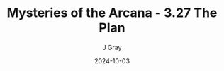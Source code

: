 ---
title: 'Mysteries of the Arcana - 3.27 The Plan'
alt: 'Mysteries of the Arcana'
date: '2024-10-03'
author: 'J Gray'
artist: 'Keira'
---